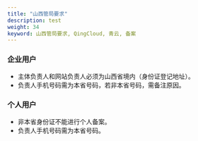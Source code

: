 ```yaml
---
title: "山西管局要求"
description: test
weight: 34
keyword: 山西管局要求, QingCloud, 青云, 备案
---
```




### 企业用户

- 主体负责人和网站负责人必须为山西省境内（身份证登记地址）。
- 负责人手机号码需为本省号码，若非本省号码，需备注原因。

### 个人用户

- 非本省身份证不能进行个人备案。
- 负责人手机号码需为本省号码。
